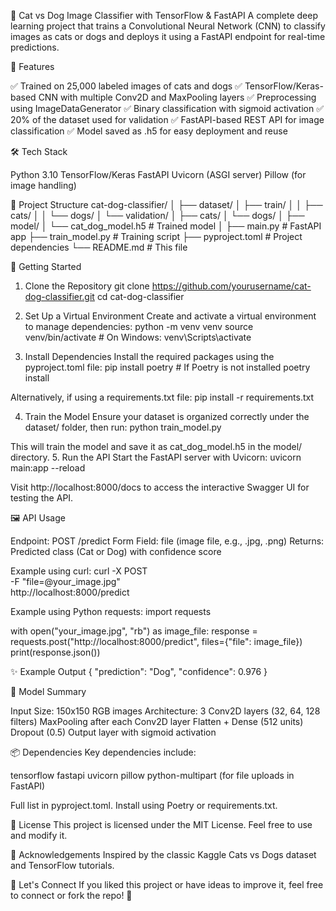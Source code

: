 🐾 Cat vs Dog Image Classifier with TensorFlow & FastAPI
A complete deep learning project that trains a Convolutional Neural Network (CNN) to classify images as cats or dogs and deploys it using a FastAPI endpoint for real-time predictions.

📌 Features

✅ Trained on 25,000 labeled images of cats and dogs
✅ TensorFlow/Keras-based CNN with multiple Conv2D and MaxPooling layers
✅ Preprocessing using ImageDataGenerator
✅ Binary classification with sigmoid activation
✅ 20% of the dataset used for validation
✅ FastAPI-based REST API for image classification
✅ Model saved as .h5 for easy deployment and reuse


🛠️ Tech Stack

Python 3.10
TensorFlow/Keras
FastAPI
Uvicorn (ASGI server)
Pillow (for image handling)


📁 Project Structure
cat-dog-classifier/
│
├── dataset/
│   ├── train/
│   │   ├── cats/
│   │   └── dogs/
│   └── validation/
│       ├── cats/
│       └── dogs/
│
├── model/
│   └── cat_dog_model.h5          # Trained model
│
├── main.py                       # FastAPI app
├── train_model.py                # Training script
├── pyproject.toml                # Project dependencies
└── README.md                     # This file


🚀 Getting Started
1. Clone the Repository
git clone https://github.com/yourusername/cat-dog-classifier.git
cd cat-dog-classifier

2. Set Up a Virtual Environment
Create and activate a virtual environment to manage dependencies:
python -m venv venv
source venv/bin/activate  # On Windows: venv\Scripts\activate

3. Install Dependencies
Install the required packages using the pyproject.toml file:
pip install poetry  # If Poetry is not installed
poetry install

Alternatively, if using a requirements.txt file:
pip install -r requirements.txt

4. Train the Model
Ensure your dataset is organized correctly under the dataset/ folder, then run:
python train_model.py

This will train the model and save it as cat_dog_model.h5 in the model/ directory.
5. Run the API
Start the FastAPI server with Uvicorn:
uvicorn main:app --reload

Visit http://localhost:8000/docs to access the interactive Swagger UI for testing the API.

🖼️ API Usage

Endpoint: POST /predict
Form Field: file (image file, e.g., .jpg, .png)
Returns: Predicted class (Cat or Dog) with confidence score

Example using curl:
curl -X POST \
  -F "file=@your_image.jpg" \
  http://localhost:8000/predict

Example using Python requests:
import requests

with open("your_image.jpg", "rb") as image_file:
    response = requests.post("http://localhost:8000/predict", files={"file": image_file})
print(response.json())


✨ Example Output
{
  "prediction": "Dog",
  "confidence": 0.976
}


🧠 Model Summary

Input Size: 150x150 RGB images
Architecture:
3 Conv2D layers (32, 64, 128 filters)
MaxPooling after each Conv2D layer
Flatten + Dense (512 units)
Dropout (0.5)
Output layer with sigmoid activation




📦 Dependencies
Key dependencies include:

tensorflow
fastapi
uvicorn
pillow
python-multipart (for file uploads in FastAPI)

Full list in pyproject.toml. Install using Poetry or requirements.txt.

📜 License
This project is licensed under the MIT License. Feel free to use and modify it.

🙌 Acknowledgements
Inspired by the classic Kaggle Cats vs Dogs dataset and TensorFlow tutorials.

📣 Let's Connect
If you liked this project or have ideas to improve it, feel free to connect or fork the repo! 🤝
